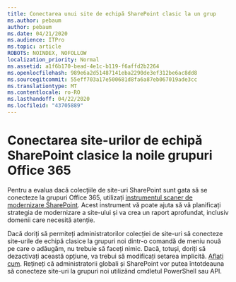 ```yaml
---
title: Conectarea unui site de echipă SharePoint clasic la un grup
ms.author: pebaum
author: pebaum
ms.date: 04/21/2020
ms.audience: ITPro
ms.topic: article
ROBOTS: NOINDEX, NOFOLLOW
localization_priority: Normal
ms.assetid: a1f6b170-bead-4e1c-b119-f6affd2b2264
ms.openlocfilehash: 989e6a2d51487141eba2290de3ef312be6ac8dd8
ms.sourcegitcommit: 55eff703a17e500681d8fa6a87eb067019ade3cc
ms.translationtype: MT
ms.contentlocale: ro-RO
ms.lasthandoff: 04/22/2020
ms.locfileid: "43705889"
---
```

# <a name="connect-classic-sharepoint-team-sites-to-new-office-365-groups"></a>Conectarea site-urilor de echipă SharePoint clasice la noile grupuri Office 365

Pentru a evalua dacă colecțiile de site-uri SharePoint sunt gata să se conecteze la grupuri Office 365, utilizați [instrumentul scaner de modernizare SharePoint](https://go.microsoft.com/fwlink/?linkid=873066). Acest instrument vă poate ajuta să vă planificați strategia de modernizare a site-ului și va crea un raport aprofundat, inclusiv domenii care necesită atenție.
  
Dacă doriți să permiteți administratorilor colecției de site-uri să conecteze site-urile de echipă clasice la grupuri noi dintr-o comandă de meniu nouă pe care o adăugăm, nu trebuie să faceți nimic. Dacă, totuși, doriți să dezactivați această opțiune, va trebui să modificați setarea implicită. [Aflați cum](https://go.microsoft.com/fwlink/?linkid=2004316). Rețineți că administratorii globali și SharePoint vor putea întotdeauna să conecteze site-uri la grupuri noi utilizând cmdletul PowerShell sau API.
  

